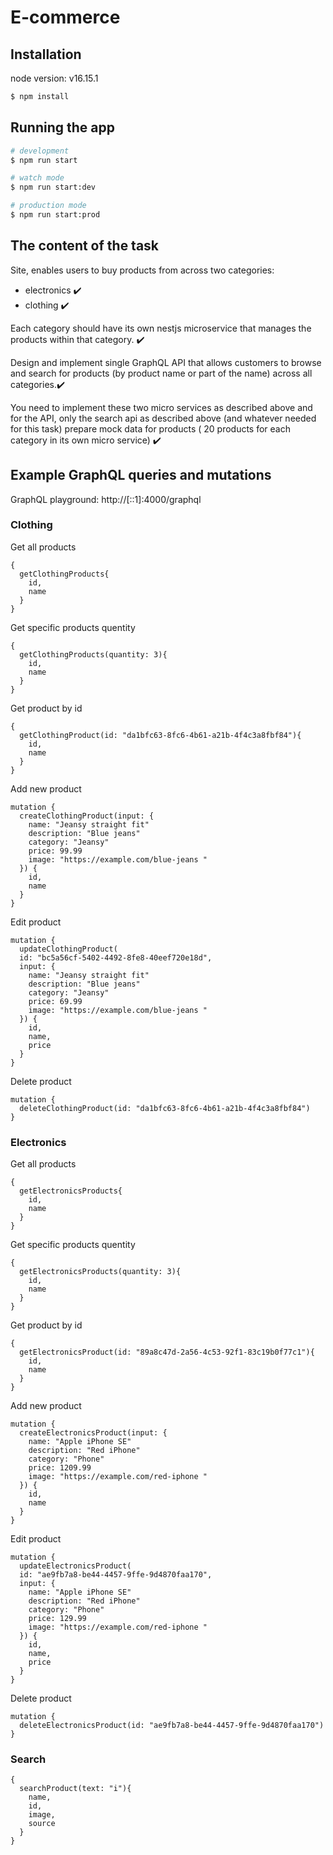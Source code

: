 # E-commerce

## Installation

node version: v16.15.1

```bash
$ npm install
```

## Running the app

```bash
# development
$ npm run start

# watch mode
$ npm run start:dev

# production mode
$ npm run start:prod
```

## The content of the task
Site, enables users to buy products from across two categories: 
- electronics ✔️
- clothing ✔️

Each category should have its own nestjs microservice that manages the products within that category. ✔️

Design and implement single GraphQL API that allows customers to browse and search for products (by product name or part of the name) across all categories.✔️

You need to implement these two micro services as described above and for the API, only the search api as described above (and whatever needed for this task)
prepare mock data for products ( 20 products for each category in its own micro service) ✔️

## Example GraphQL queries and mutations

GraphQL playground: http://[::1]:4000/graphql

### Clothing

Get all products
```
{
  getClothingProducts{
    id,
    name
  }
}
```

Get specific products quentity
```
{
  getClothingProducts(quantity: 3){
    id,
    name
  }
}
```

Get product by id
```
{
  getClothingProduct(id: "da1bfc63-8fc6-4b61-a21b-4f4c3a8fbf84"){
    id,
    name
  }
}
```

Add new product
```
mutation {
  createClothingProduct(input: {
    name: "Jeansy straight fit"
  	description: "Blue jeans"
  	category: "Jeansy"
  	price: 99.99
  	image: "https://example.com/blue-jeans "
  }) {
    id,
    name
  }
}
```

Edit product
```
mutation {
  updateClothingProduct(
  id: "bc5a56cf-5402-4492-8fe8-40eef720e18d",
  input: {
    name: "Jeansy straight fit"
  	description: "Blue jeans"
  	category: "Jeansy"
  	price: 69.99
  	image: "https://example.com/blue-jeans "
  }) {
    id,
    name,
    price
  }
}
```

Delete product
```
mutation {
  deleteClothingProduct(id: "da1bfc63-8fc6-4b61-a21b-4f4c3a8fbf84")
}
```

### Electronics

Get all products
```
{
  getElectronicsProducts{
    id,
    name
  }
}
```

Get specific products quentity
```
{
  getElectronicsProducts(quantity: 3){
    id,
    name
  }
}
```

Get product by id
```
{
  getElectronicsProduct(id: "89a8c47d-2a56-4c53-92f1-83c19b0f77c1"){
    id,
    name
  }
}
```

Add new product
```
mutation {
  createElectronicsProduct(input: {
    name: "Apple iPhone SE"
  	description: "Red iPhone"
  	category: "Phone"
  	price: 1209.99
  	image: "https://example.com/red-iphone "
  }) {
    id,
    name
  }
}
```

Edit product
```
mutation {
  updateElectronicsProduct(
  id: "ae9fb7a8-be44-4457-9ffe-9d4870faa170",
  input: {
    name: "Apple iPhone SE"
  	description: "Red iPhone"
  	category: "Phone"
  	price: 129.99
  	image: "https://example.com/red-iphone "
  }) {
    id,
    name,
    price
  }
}
```

Delete product
```
mutation {
  deleteElectronicsProduct(id: "ae9fb7a8-be44-4457-9ffe-9d4870faa170")
}
```

### Search

```
{
  searchProduct(text: "i"){
    name,
    id,
    image,
    source
  }
}
```